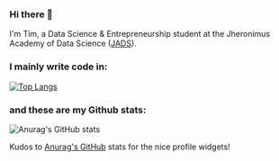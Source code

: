 ### Hi there 👋
I'm Tim, a Data Science & Entrepreneurship student at the Jheronimus Academy of Data Science ([JADS](https://www.jads.nl/)).


### I mainly write code in:
[![Top Langs](https://github-readme-stats.vercel.app/api/top-langs/?username=pjjongenelen&langs_count=5)](https://github.com/anuraghazra/github-readme-stats)

### and these are my Github stats:
![Anurag's GitHub stats](https://github-readme-stats.vercel.app/api?username=pjjongenelen&show_icons=true&theme=radical)

Kudos to [Anurag's GitHub](https://github.com/anuraghazra/github-readme-stats) stats for the nice profile widgets!
